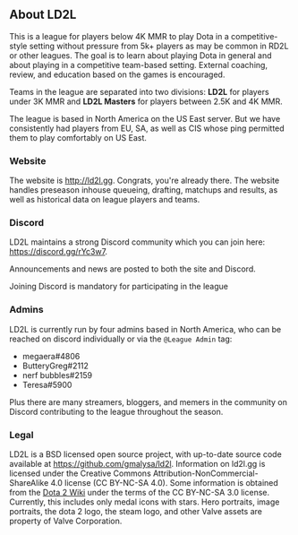 ## About LD2L
This is a league for players below 4K MMR to play Dota in a competitive-style setting without pressure from 5k+ players as may be common in RD2L or other leagues. The goal is to learn about playing Dota in general and about playing in a competitive team-based setting. External coaching, review, and education based on the games is encouraged.

Teams in the league are separated into two divisions: **LD2L** for players under 3K MMR and **LD2L Masters** for players between 2.5K and 4K MMR.

The league is based in North America on the US East server. But we have consistently had players from EU, SA, as well as CIS whose ping permitted them to play comfortably on US East.

### Website
The website is http://ld2l.gg. Congrats, you're already there. The website handles preseason inhouse queueing, drafting, matchups and results, as well as historical data on league players and teams.

### Discord
LD2L maintains a strong Discord community which you can join here: https://discord.gg/rYc3w7.

Announcements and news are posted to both the site and Discord. 

Joining Discord is mandatory for participating in the league

### Admins
LD2L is currently run by four admins based in North America, who can be reached on discord individually or via the <span class="ld2l-discord-tag">`@League Admin`</span> tag:

* megaera#4806
* ButteryGreg#2112
* nerf bubbles#2159
* Teresa#5900

Plus there are many streamers, bloggers, and memers in the community on Discord contributing to the league throughout the season.

### Legal

LD2L is a BSD licensed open source project, with up-to-date source code available at https://github.com/gmalysa/ld2l.
Information on ld2l.gg is licensed under the Creative Commons Attribution-NonCommercial-ShareAlike 4.0 license (CC BY-NC-SA 4.0).
Some information is obtained from the [Dota 2 Wiki](https://dota2.gamepedia.com/Dota_2_Wiki) under the terms of the CC BY-NC-SA 3.0 license.
Currently, this includes only medal icons with stars. Hero portraits, image portraits, the dota 2 logo, the steam logo, and other Valve
assets are property of Valve Corporation.


